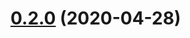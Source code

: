 <a name="0.2.0"></a>
# [0.2.0](https://github.com/tufan-io/data-invariants/compare/v0.1.0...v0.2.0) (2020-04-28)



